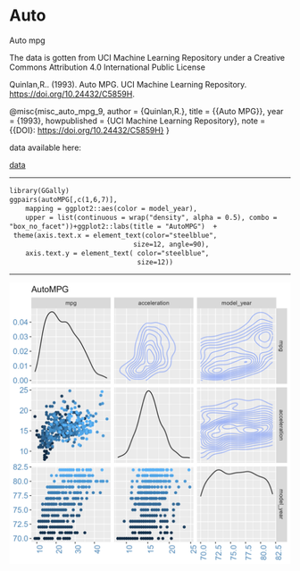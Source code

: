 # Auto
Auto mpg

The data is gotten from UCI Machine Learning Repository under a Creative Commons Attribution 4.0 International Public License

Quinlan,R.. (1993). Auto MPG. UCI Machine Learning Repository. https://doi.org/10.24432/C5859H.

@misc{misc_auto_mpg_9,
  author       = {Quinlan,R.},
  title        = {{Auto MPG}},
  year         = {1993},
  howpublished = {UCI Machine Learning Repository},
  note         = {{DOI}: https://doi.org/10.24432/C5859H}
}

data available here:

[data](https://raw.githubusercontent.com/NicJC/Auto/main/autoMPG.csv)

---

    library(GGally)
    ggpairs(autoMPG[,c(1,6,7)],
        mapping = ggplot2::aes(color = model_year),
        upper = list(continuous = wrap("density", alpha = 0.5), combo = "box_no_facet"))+ggplot2::labs(title = "AutoMPG")  + 
     theme(axis.text.x = element_text(color="steelblue", 
                                   size=12, angle=90),
        axis.text.y = element_text( color="steelblue", 
                                    size=12))
---                                    

![](https://github.com/NicJC/Auto/blob/main/matrixPlot.png)
